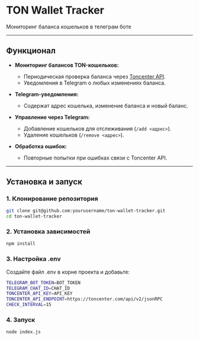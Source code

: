 # TON Wallet Tracker

Мониторинг баланса кошельков в телеграм боте

---

## Функционал

- **Мониторинг балансов TON-кошельков:**
  - Периодическая проверка баланса через [Toncenter API](https://toncenter.com/).
  - Уведомления в Telegram о любых изменениях баланса.

- **Telegram-уведомления:**
  - Содержат адрес кошелька, изменение баланса и новый баланс.

- **Управление через Telegram:**
  - Добавление кошельков для отслеживания (`/add <адрес>`).
  - Удаление кошельков (`/remove <адрес>`).

- **Обработка ошибок:**
  - Повторные попытки при ошибках связи с Toncenter API.

---

## Установка и запуск

### 1. Клонирование репозитория
```bash
git clone git@github.com:yourusername/ton-wallet-tracker.git
cd ton-wallet-tracker
```
### 2. Установка зависимостей
```bash
npm install
```

### 3. Настройка .env
Создайте файл .env в корне проекта и добавьте:
```bash
TELEGRAM_BOT_TOKEN=BOT_TOKEN
TELEGRAM_CHAT_ID=CHAT_ID
TONCENTER_API_KEY=API_KEY
TONCENTER_API_ENDPOINT=https://toncenter.com/api/v2/jsonRPC
CHECK_INTERVAL=15
```

### 4. Запуск
```bash
node index.js
```
